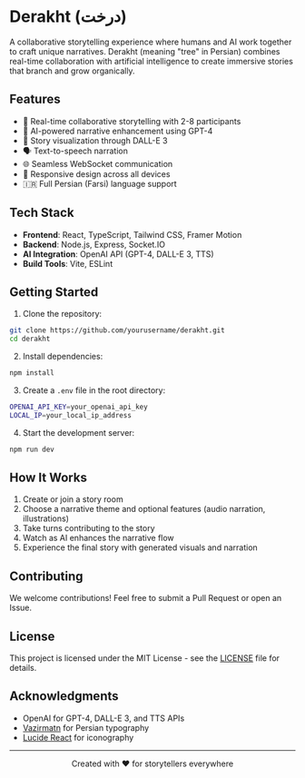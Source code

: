 # Derakht (درخت)

A collaborative storytelling experience where humans and AI work together to craft unique narratives. Derakht (meaning "tree" in Persian) combines real-time collaboration with artificial intelligence to create immersive stories that branch and grow organically.

## Features

- 🤝 Real-time collaborative storytelling with 2-8 participants
- 🤖 AI-powered narrative enhancement using GPT-4
- 🎨 Story visualization through DALL-E 3
- 🗣️ Text-to-speech narration
- 🌐 Seamless WebSocket communication
- 📱 Responsive design across all devices
- 🇮🇷 Full Persian (Farsi) language support

## Tech Stack

- **Frontend**: React, TypeScript, Tailwind CSS, Framer Motion
- **Backend**: Node.js, Express, Socket.IO
- **AI Integration**: OpenAI API (GPT-4, DALL-E 3, TTS)
- **Build Tools**: Vite, ESLint

## Getting Started

1. Clone the repository:
```bash
git clone https://github.com/yourusername/derakht.git
cd derakht
```

2. Install dependencies:
```bash
npm install
```

3. Create a `.env` file in the root directory:
```bash
OPENAI_API_KEY=your_openai_api_key
LOCAL_IP=your_local_ip_address
```

4. Start the development server:
```bash
npm run dev
```

## How It Works

1. Create or join a story room
2. Choose a narrative theme and optional features (audio narration, illustrations)
3. Take turns contributing to the story
4. Watch as AI enhances the narrative flow
5. Experience the final story with generated visuals and narration

## Contributing

We welcome contributions! Feel free to submit a Pull Request or open an Issue.

## License

This project is licensed under the MIT License - see the [LICENSE](LICENSE) file for details.

## Acknowledgments

- OpenAI for GPT-4, DALL-E 3, and TTS APIs
- [Vazirmatn](https://github.com/rastikerdar/vazirmatn) for Persian typography
- [Lucide React](https://lucide.dev) for iconography

---

<div align="center">
Created with ❤️ for storytellers everywhere
</div>
